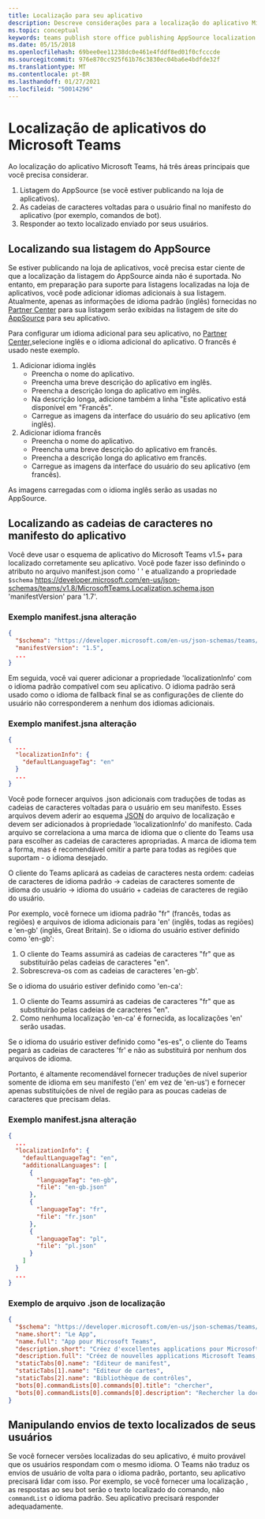 ```yaml
---
title: Localização para seu aplicativo
description: Descreve considerações para a localização do aplicativo Microsoft Teams.
ms.topic: conceptual
keywords: teams publish store office publishing AppSource localization language
ms.date: 05/15/2018
ms.openlocfilehash: 69bee0ee11238dc0e461e4fddf8ed01f0cfcccde
ms.sourcegitcommit: 976e870cc925f61b76c3830ec04ba6e4bdfde32f
ms.translationtype: MT
ms.contentlocale: pt-BR
ms.lasthandoff: 01/27/2021
ms.locfileid: "50014296"
---
```

# <a name="localization-for-microsoft-teams-apps"></a>Localização de aplicativos do Microsoft Teams

Ao localização do aplicativo Microsoft Teams, há três áreas principais que você precisa considerar.

1. Listagem do AppSource (se você estiver publicando na loja de aplicativos).
1. As cadeias de caracteres voltadas para o usuário final no manifesto do aplicativo (por exemplo, comandos de bot).
1. Responder ao texto localizado enviado por seus usuários.

## <a name="localizing-your-appsource-listing"></a>Localizando sua listagem do AppSource

Se estiver publicando na loja de aplicativos, você precisa estar ciente de que a localização da listagem do AppSource ainda não é suportada. No entanto, em preparação para suporte para listagens localizadas na loja de aplicativos, você pode adicionar idiomas adicionais à sua listagem. Atualmente, apenas as informações de idioma padrão (inglês) fornecidas no [Partner Center](/office/dev/store/submit-to-appsource-via-partner-center) para sua listagem serão exibidas na listagem de site do [AppSource](https://appsource.microsoft.com/marketplace/apps?product=office%3Bteams&page=1) para seu aplicativo.

Para configurar um idioma adicional para seu aplicativo, no [Partner Center,](/office/dev/store/submit-to-appsource-via-partner-center)selecione inglês e o idioma adicional do aplicativo. O francês é usado neste exemplo.

1. Adicionar idioma inglês
    * Preencha o nome do aplicativo.
    * Preencha uma breve descrição do aplicativo em inglês.
    * Preencha a descrição longa do aplicativo em inglês.
    * Na descrição longa, adicione também a linha "Este aplicativo está disponível em "Francês".
    * Carregue as imagens da interface do usuário do seu aplicativo (em inglês).
2. Adicionar idioma francês
    * Preencha o nome do aplicativo.
    * Preencha uma breve descrição do aplicativo em francês.
    * Preencha a descrição longa do aplicativo em francês.
    * Carregue as imagens da interface do usuário do seu aplicativo (em francês).

As imagens carregadas com o idioma inglês serão as usadas no AppSource.

## <a name="localizing-the-strings-in-your-app-manifest"></a>Localizando as cadeias de caracteres no manifesto do aplicativo

Você deve usar o esquema de aplicativo do Microsoft Teams v1.5+ para localizado corretamente seu aplicativo. Você pode fazer isso definindo o atributo no arquivo manifest.json como ' ' e atualizando a propriedade `$schema` https://developer.microsoft.com/en-us/json-schemas/teams/v1.8/MicrosoftTeams.Localization.schema.json 'manifestVersion' para '1.7'.

### <a name="example-manifestjson-change"></a>Exemplo manifest.jsna alteração

```json
{
  "$schema": "https://developer.microsoft.com/en-us/json-schemas/teams/v1.8/MicrosoftTeams.Localization.schema.json",
  "manifestVersion": "1.5",
  ...
}
```

Em seguida, você vai querer adicionar a propriedade 'localizationInfo' com o idioma padrão compatível com seu aplicativo. O idioma padrão será usado como o idioma de fallback final se as configurações de cliente do usuário não corresponderem a nenhum dos idiomas adicionais.

### <a name="example-manifestjson-change"></a>Exemplo manifest.jsna alteração

```json
{
  ...
  "localizationInfo": {
    "defaultLanguageTag": "en"
  }
  ...
}
```

Você pode fornecer arquivos .json adicionais com traduções de todas as cadeias de caracteres voltadas para o usuário em seu manifesto. Esses arquivos devem aderir ao esquema [JSON](../../resources/schema/localization-schema.md) do arquivo de localização e devem ser adicionados à propriedade 'localizationInfo' do manifesto. Cada arquivo se correlaciona a uma marca de idioma que o cliente do Teams usa para escolher as cadeias de caracteres apropriadas. A marca de idioma tem a forma, mas é recomendável omitir a parte para todas as regiões que suportam <language> - <region> o <region> idioma desejado.

O cliente do Teams aplicará as cadeias de caracteres nesta ordem: cadeias de caracteres de idioma padrão -> cadeias de caracteres somente de idioma do usuário -> idioma do usuário + cadeias de caracteres de região do usuário.

Por exemplo, você fornece um idioma padrão "fr" (francês, todas as regiões) e arquivos de idioma adicionais para 'en' (inglês, todas as regiões) e 'en-gb' (inglês, Great Britain). Se o idioma do usuário estiver definido como 'en-gb':

1. O cliente do Teams assumirá as cadeias de caracteres "fr" que as substituirão pelas cadeias de caracteres "en".
2. Sobrescreva-os com as cadeias de caracteres 'en-gb'.

Se o idioma do usuário estiver definido como 'en-ca': 

1. O cliente do Teams assumirá as cadeias de caracteres "fr" que as substituirão pelas cadeias de caracteres "en".
2. Como nenhuma localização 'en-ca' é fornecida, as localizações 'en' serão usadas.

Se o idioma do usuário estiver definido como "es-es", o cliente do Teams pegará as cadeias de caracteres 'fr' e não as substituirá por nenhum dos arquivos de idioma.

Portanto, é altamente recomendável fornecer traduções de nível superior somente de idioma em seu manifesto ('en' em vez de 'en-us') e fornecer apenas substituições de nível de região para as poucas cadeias de caracteres que precisam delas.

### <a name="example-manifestjson-change"></a>Exemplo manifest.jsna alteração

```json
{
  ...
  "localizationInfo": {
    "defaultLanguageTag": "en",
    "additionalLanguages": [
      {
        "languageTag": "en-gb",
        "file": "en-gb.json"
      },
      {
        "languageTag": "fr",
        "file": "fr.json"
      },
      {
        "languageTag": "pl",
        "file": "pl.json"
      }
    ]
  }
  ...
}
```

### <a name="example-localization-json-file"></a>Exemplo de arquivo .json de localização

```json
{
  "$schema": "https://developer.microsoft.com/en-us/json-schemas/teams/v1.8/MicrosoftTeams.Localization.schema.json",
  "name.short": "Le App",
  "name.full": "App pour Microsoft Teams",
  "description.short": "Créez d'excellentes applications pour Microsoft Teams avec App.",
  "description.full": "Créez de nouvelles applications Microsoft Teams, concevez et prévisualisez des cartes bot, et explorez la documentation avec App.",
  "staticTabs[0].name": "Editeur de manifest",
  "staticTabs[1].name": "Editeur de cartes",
  "staticTabs[2].name": "Bibliothèque de contrôles",
  "bots[0].commandLists[0].commands[0].title": "chercher",
  "bots[0].commandLists[0].commands[0].description": "Rechercher la documentation Teams pertinente"
}
```

## <a name="handling-localized-text-submissions-from-your-users"></a>Manipulando envios de texto localizados de seus usuários

Se você fornecer versões localizadas do seu aplicativo, é muito provável que os usuários respondam com o mesmo idioma. O Teams não traduz os envios de usuário de volta para o idioma padrão, portanto, seu aplicativo precisará lidar com isso. Por exemplo, se você fornecer uma localização , as respostas ao seu bot serão o texto localizado do comando, não `commandList` o idioma padrão. Seu aplicativo precisará responder adequadamente.
